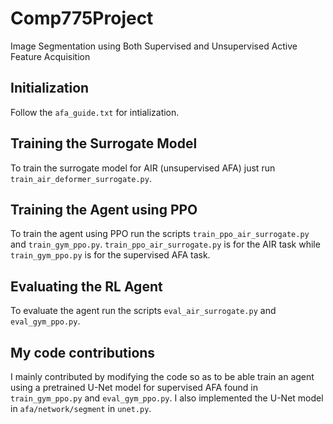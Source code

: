 # Comp775Project
Image Segmentation using Both Supervised and Unsupervised Active Feature Acquisition

## Initialization
Follow the `afa_guide.txt` for intialization.

## Training the Surrogate Model
To train the surrogate model for AIR (unsupervised AFA) just run `train_air_deformer_surrogate.py`.

## Training the Agent using PPO
To train the agent using PPO run the scripts `train_ppo_air_surrogate.py` and `train_gym_ppo.py`.
`train_ppo_air_surrogate.py` is for the AIR task while `train_gym_ppo.py` is for the supervised AFA task.

## Evaluating the RL Agent
To evaluate the agent run the scripts `eval_air_surrogate.py` and `eval_gym_ppo.py`.

## My code contributions
I mainly contributed by modifying the code so as to be able train an agent using a pretrained
U-Net model for supervised AFA found in `train_gym_ppo.py` and `eval_gym_ppo.py`. I also implemented the U-Net model in `afa/network/segment`
in `unet.py`.
